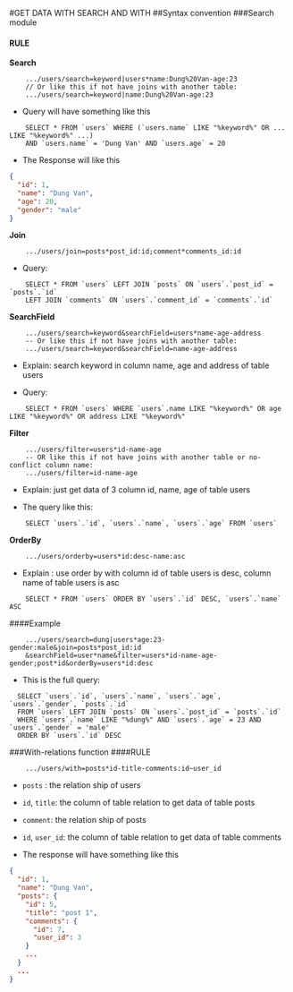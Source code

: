 #GET DATA WITH SEARCH AND WITH
##Syntax convention 
###Search module

#### RULE

**Search**

```links
    .../users/search=keyword|users*name:Dung%20Van-age:23
    // Or like this if not have joins with another table:
    .../users/search=keyword|name:Dung%20Van-age:23
```

- Query will have something like this

```mysql
    SELECT * FROM `users` WHERE (`users.name` LIKE "%keyword%" OR ... LIKE "%keyword%" ...) 
    AND `users.name` = 'Dung Van' AND `users.age` = 20
```

- The Response will like this

```json
{
  "id": 1,
  "name": "Dung Van",
  "age": 20,
  "gender": "male"
}
```
**Join**

```
    .../users/join=posts*post_id:id;comment*comments_id:id
```

- Query:

```mysql
    SELECT * FROM `users` LEFT JOIN `posts` ON `users`.`post_id` = `posts`.`id`
    LEFT JOIN `comments` ON `users`.`comment_id` = `comments`.`id`
```

**SearchField**

```
    .../users/search=keyword&searchField=users*name-age-address
    -- Or like this if not have joins with another table:
    .../users/search=keyword&searchField=name-age-address
```

- Explain: search keyword in column name, age and address of table users

- Query:

```mysql
    SELECT * FROM `users` WHERE `users`.name LIKE "%keyword%" OR age LIKE "%keyword%" OR address LIKE "%keyword%"
```

**Filter**

```
    .../users/filter=users*id-name-age
    -- OR like this if not have joins with another table or no-conflict column name:
    .../users/filter=id-name-age
```

- Explain: just get data of 3 column id, name, age of table users

- The query like this:

```mysql
    SELECT `users`.`id`, `users`.`name`, `users`.`age` FROM `users`
```

**OrderBy**

```
    .../users/orderby=users*id:desc-name:asc
```
- Explain : use order by with column id of table users is desc, column name of table users is asc

```mysql
    SELECT * FROM `users` ORDER BY `users`.`id` DESC, `users`.`name` ASC
```

####Example

```
    .../users/search=dung|users*age:23-gender:male&join=posts*post_id:id
    &searchField=user*name&filter=users*id-name-age-gender;post*id&orderBy=users*id:desc
```

- This is the full query:

```mysql
  SELECT `users`.`id`, `users`.`name`, `users`.`age`, `users`.`gender`, `posts`.`id`
  FROM `users` LEFT JOIN `posts` ON `users`.`post_id` = `posts`.`id`
  WHERE `users`.`name` LIKE "%dung%" AND `users`.`age` = 23 AND `users`.`gender` = 'male'
  ORDER BY `users`.`id` DESC
```

###With-relations function
####RULE

```
    .../users/with=posts*id-title-comments:id~user_id
```

- `posts` : the relation ship of users
- `id`, `title`: the column of table relation to get data of table posts
- `comment`: the relation ship of posts
- `id`, `user_id`: the column of table relation to get data of table comments

- The response will have something like this

```json
{
  "id": 1,
  "name": "Dung Van",
  "posts": {
    "id": 5,
    "title": "post 1",
    "comments": {
      "id": 7,
      "user_id": 3
    }
    ...
  }
  ...
}
```

